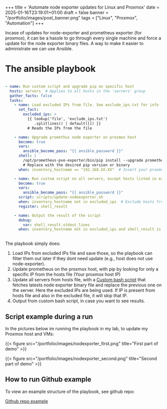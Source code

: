 +++
title = 'Automate node exporter updates for Linux and Proxmox'
date = 2025-01-16T23:19:01+01:00
draft = false
banner = "/portfolio/images/post_banner.png"
tags = ["Linux", "Proxmox", "Automation"]
+++

Incase of updates for node-exporter and prometheus exporter (for proxmox), it can be a hassle to go through every single machine and force a update for the node exporter binary files.
A way to make it easier to administrate we can use Ansible.


# The ansible playbook


```yml

- name: Run custom script and upgrade pip on specific host
  hosts: servers  # Applies to all hosts in the 'servers' group
  gather_facts: false
  tasks:
    - name: Load excluded IPs from file. See exclude_ips.txt for info
      set_fact: 
        excluded_ips: >
          {{ lookup('file', 'exclude_ips.txt')
             .splitlines() | default([]) }}
          # Reads the IPs from the file

    - name: Upgrade promethus node exporter on proxmox host
      become: true
      vars:
        ansible_become_pass: "{{ ansible_password }}"
      shell: |
        /opt/prometheus-pve-exporter/bin/pip install --upgrade prometheus-pve-exporter
        # Replace with the desired pip version or binary
      when: inventory_hostname == "192.168.XX.XX"  # Insert your proxmox ip

    - name: Run custom script on all servers, except hosts listed in exclude_ips.txt
      become: true
      vars:
        ansible_become_pass: "{{ ansible_password }}"
      script: scripts/update-nodeexporter.sh
      when: inventory_hostname not in excluded_ips  # Exclude hosts from the list
      register: shell_result

    - name: Output the result of the script
      debug:
        var: shell_result.stdout_lines
      when: inventory_hostname not in excluded_ips and shell_result is defined
      
```

The playbook simply does:

1. Load IPs from excluded IPs file and save those, so the playbook can filter them out later if they dont need update (e.g., host does not use node-exporter).
2. Update prometheus on the proxmox host, with pip by looking for only a specific IP from the hosts file (Your proxmox host IP)
3. Update all servers from hosts file, with a [Custom bash script](https://github.com/ulrik-vj/ansible-playbooks/blob/main/nodeexporter/scripts/update-nodeexporter.sh) that fetches latests node exporter binary file and replace the previous one on the server. Here the excluded IPs are being used. If IP is present from hosts file and also in the excluded file, it will skip that IP.
4. Output from custom bash script, in case you want to see results.

## Script example during a run

In the pictures below im running the playbook in my lab, to update my Proxmox host and VMs:

{{< figure src="/portfolio/images/nodexporter_first.png" title="First part of demo" >}}

{{< figure src="/portfolio/images/nodexporter_second.png" title="Second part of demo" >}}

## How to run Github example

To view an example structure of the playbook, see github repo:

[Github repo example](https://github.com/ulrik-vj/ansible-playbooks/tree/main/nodeexporter)
